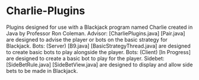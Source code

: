 Charlie-Plugins
===============

Plugins designed for use with a Blackjack program named Charlie created in Java by Professor Ron Coleman.
Advisor: [CharliePlugins.java] [Pair.java] are designed to advise the player or bots on the basic strategy for Blackjack.
Bots: (Server) [B9.java] [BasicStrategyThread.java] are designed to create basic bots to play alongside the player.
Bots: (Client) [In Progress] are designed to create a basic bot to play for the player.
Sidebet: [SideBetRule.java] [SideBetView.java] are designed to display and allow side bets to be made in Blackjack.
